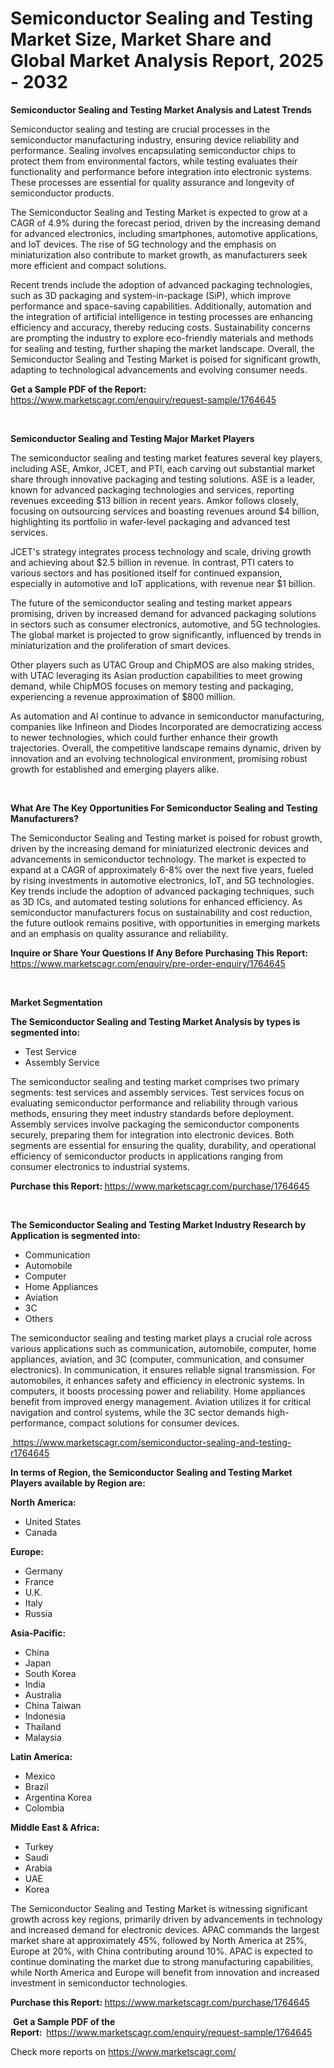 <p><h1>Semiconductor Sealing and Testing Market Size, Market Share and Global Market Analysis Report, 2025 - 2032</h1></p><p><strong>Semiconductor Sealing and Testing Market Analysis and Latest Trends</strong></p>
<p><p>Semiconductor sealing and testing are crucial processes in the semiconductor manufacturing industry, ensuring device reliability and performance. Sealing involves encapsulating semiconductor chips to protect them from environmental factors, while testing evaluates their functionality and performance before integration into electronic systems. These processes are essential for quality assurance and longevity of semiconductor products.</p><p>The Semiconductor Sealing and Testing Market is expected to grow at a CAGR of 4.9% during the forecast period, driven by the increasing demand for advanced electronics, including smartphones, automotive applications, and IoT devices. The rise of 5G technology and the emphasis on miniaturization also contribute to market growth, as manufacturers seek more efficient and compact solutions. </p><p>Recent trends include the adoption of advanced packaging technologies, such as 3D packaging and system-in-package (SiP), which improve performance and space-saving capabilities. Additionally, automation and the integration of artificial intelligence in testing processes are enhancing efficiency and accuracy, thereby reducing costs. Sustainability concerns are prompting the industry to explore eco-friendly materials and methods for sealing and testing, further shaping the market landscape. Overall, the Semiconductor Sealing and Testing Market is poised for significant growth, adapting to technological advancements and evolving consumer needs.</p></p>
<p><strong>Get a Sample PDF of the Report:&nbsp;</strong> <a href="https://www.marketscagr.com/enquiry/request-sample/1764645?utm_campaign=2299&utm_medium=2&utm_source=Github&utm_content=ia&utm_term=13022025&utm_id=semiconductor-sealing-and-testing">https://www.marketscagr.com/enquiry/request-sample/1764645</a></p>
<p>&nbsp;</p>
<p><strong>Semiconductor Sealing and Testing Major Market Players</strong></p>
<p><p>The semiconductor sealing and testing market features several key players, including ASE, Amkor, JCET, and PTI, each carving out substantial market share through innovative packaging and testing solutions. ASE is a leader, known for advanced packaging technologies and services, reporting revenues exceeding $13 billion in recent years. Amkor follows closely, focusing on outsourcing services and boasting revenues around $4 billion, highlighting its portfolio in wafer-level packaging and advanced test services.</p><p>JCET's strategy integrates process technology and scale, driving growth and achieving about $2.5 billion in revenue. In contrast, PTI caters to various sectors and has positioned itself for continued expansion, especially in automotive and IoT applications, with revenue near $1 billion. </p><p>The future of the semiconductor sealing and testing market appears promising, driven by increased demand for advanced packaging solutions in sectors such as consumer electronics, automotive, and 5G technologies. The global market is projected to grow significantly, influenced by trends in miniaturization and the proliferation of smart devices.</p><p>Other players such as UTAC Group and ChipMOS are also making strides, with UTAC leveraging its Asian production capabilities to meet growing demand, while ChipMOS focuses on memory testing and packaging, experiencing a revenue approximation of $800 million. </p><p>As automation and AI continue to advance in semiconductor manufacturing, companies like Infineon and Diodes Incorporated are democratizing access to newer technologies, which could further enhance their growth trajectories. Overall, the competitive landscape remains dynamic, driven by innovation and an evolving technological environment, promising robust growth for established and emerging players alike.</p></p>
<p>&nbsp;</p>
<p><strong>What Are The Key Opportunities For Semiconductor Sealing and Testing Manufacturers?</strong></p>
<p><p>The Semiconductor Sealing and Testing market is poised for robust growth, driven by the increasing demand for miniaturized electronic devices and advancements in semiconductor technology. The market is expected to expand at a CAGR of approximately 6-8% over the next five years, fueled by rising investments in automotive electronics, IoT, and 5G technologies. Key trends include the adoption of advanced packaging techniques, such as 3D ICs, and automated testing solutions for enhanced efficiency. As semiconductor manufacturers focus on sustainability and cost reduction, the future outlook remains positive, with opportunities in emerging markets and an emphasis on quality assurance and reliability.</p></p>
<p><strong>Inquire or Share Your Questions If Any Before Purchasing This Report:</strong> <a href="https://www.marketscagr.com/enquiry/pre-order-enquiry/1764645?utm_campaign=2299&utm_medium=2&utm_source=Github&utm_content=ia&utm_term=13022025&utm_id=semiconductor-sealing-and-testing">https://www.marketscagr.com/enquiry/pre-order-enquiry/1764645</a></p>
<p>&nbsp;</p>
<p><strong>Market Segmentation</strong></p>
<p><strong>The Semiconductor Sealing and Testing Market Analysis by types is segmented into:</strong></p>
<p><ul><li>Test Service</li><li>Assembly Service</li></ul></p>
<p><p>The semiconductor sealing and testing market comprises two primary segments: test services and assembly services. Test services focus on evaluating semiconductor performance and reliability through various methods, ensuring they meet industry standards before deployment. Assembly services involve packaging the semiconductor components securely, preparing them for integration into electronic devices. Both segments are essential for ensuring the quality, durability, and operational efficiency of semiconductor products in applications ranging from consumer electronics to industrial systems.</p></p>
<p><strong>Purchase this Report:&nbsp;</strong><a href="https://www.marketscagr.com/purchase/1764645?utm_campaign=2299&utm_medium=2&utm_source=Github&utm_content=ia&utm_term=13022025&utm_id=semiconductor-sealing-and-testing">https://www.marketscagr.com/purchase/1764645</a></p>
<p>&nbsp;</p>
<p><strong>The Semiconductor Sealing and Testing Market Industry Research by Application is segmented into:</strong></p>
<p><ul><li>Communication</li><li>Automobile</li><li>Computer</li><li>Home Appliances</li><li>Aviation</li><li>3C</li><li>Others</li></ul></p>
<p><p>The semiconductor sealing and testing market plays a crucial role across various applications such as communication, automobile, computer, home appliances, aviation, and 3C (computer, communication, and consumer electronics). In communication, it ensures reliable signal transmission. For automobiles, it enhances safety and efficiency in electronic systems. In computers, it boosts processing power and reliability. Home appliances benefit from improved energy management. Aviation utilizes it for critical navigation and control systems, while the 3C sector demands high-performance, compact solutions for consumer devices.</p></p>
<p><a href="https://www.marketscagr.com/semiconductor-sealing-and-testing-r1764645?utm_campaign=2299&utm_medium=2&utm_source=Github&utm_content=ia&utm_term=13022025&utm_id=semiconductor-sealing-and-testing">&nbsp;https://www.marketscagr.com/semiconductor-sealing-and-testing-r1764645</a></p>
<p><strong>In terms of Region, the Semiconductor Sealing and Testing Market Players available by Region are:</strong></p>
<p>
    <p> <strong> North America: </strong>
        <ul>
            <li>United States</li>
            <li>Canada</li>
        </ul>
        </p> 
    <p> <strong> Europe: </strong>
        <ul>
            <li>Germany</li>
            <li>France</li>
            <li>U.K.</li>
            <li>Italy</li>
            <li>Russia</li>
        </ul>
        </p> 
    <p> <strong> Asia-Pacific: </strong>
        <ul>
            <li>China</li>
            <li>Japan</li>
            <li>South Korea</li>
            <li>India</li>
            <li>Australia</li>
            <li>China Taiwan</li>
            <li>Indonesia</li>
            <li>Thailand</li>
            <li>Malaysia</li>
        </ul>
        </p> 
    <p> <strong> Latin America: </strong>
        <ul>
            <li>Mexico</li>
            <li>Brazil</li>
            <li>Argentina Korea</li>
            <li>Colombia</li>
        </ul>
        </p> 
    <p> <strong> Middle East & Africa: </strong>
        <ul>
            <li>Turkey</li>
            <li>Saudi</li>
            <li>Arabia</li>
            <li>UAE</li>
            <li>Korea</li>
        </ul>
    </p>
    </p>
<p><p>The Semiconductor Sealing and Testing Market is witnessing significant growth across key regions, primarily driven by advancements in technology and increased demand for electronic devices. APAC commands the largest market share at approximately 45%, followed by North America at 25%, Europe at 20%, with China contributing around 10%. APAC is expected to continue dominating the market due to strong manufacturing capabilities, while North America and Europe will benefit from innovation and increased investment in semiconductor technologies.</p></p>
<p><strong>Purchase this Report: </strong><a href="https://www.marketscagr.com/purchase/1764645?utm_campaign=2299&utm_medium=2&utm_source=Github&utm_content=ia&utm_term=13022025&utm_id=semiconductor-sealing-and-testing">https://www.marketscagr.com/purchase/1764645</a></p>
<p>&nbsp;<strong>Get a Sample PDF of the Report:&nbsp;&nbsp;</strong><a href="https://www.marketscagr.com/enquiry/request-sample/1764645?utm_campaign=2299&utm_medium=2&utm_source=Github&utm_content=ia&utm_term=13022025&utm_id=semiconductor-sealing-and-testing">https://www.marketscagr.com/enquiry/request-sample/1764645</a></p>
<p><strong></strong></p>
<p>Check more reports on <a href="https://www.marketscagr.com/?utm_campaign=2299&utm_medium=2&utm_source=Github&utm_content=ia&utm_term=13022025&utm_id=semiconductor-sealing-and-testing">https://www.marketscagr.com/</a></p>